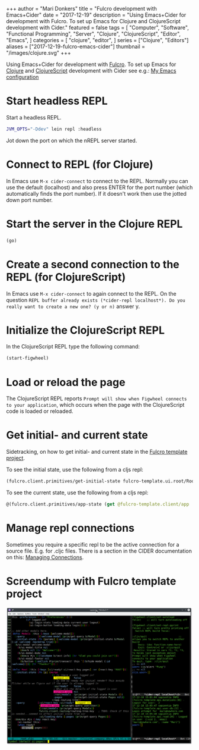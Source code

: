 +++
author = "Mari Donkers"
title = "Fulcro development with Emacs+Cider"
date = "2017-12-19"
description = "Using Emacs+Cider for development with Fulcro. To set up Emacs for Clojure and ClojureScript development with Cider."
featured = false
tags = [
    "Computer",
    "Software",
    "Functional Programming",
    "Server",
    "Clojure",
    "ClojureScript",
    "Editor",
    "Emacs",
]
categories = [
    "clojure",
    "editor",
]
series = ["Clojure", "Editors"]
aliases = ["2017-12-19-fulcro-emacs-cider"]
thumbnail = "/images/clojure.svg"
+++

Using Emacs+Cider for development with [Fulcro](http://fulcro.fulcrologic.com/). To set up Emacs for [Clojure](http://clojure.org/) and [ClojureScript](http://clojurescript.org/) development with Cider see e.g.: [My Emacs configuration](./2017-04-13-emacs-config.html)
<!--more-->

# Start headless REPL

Start a headless REPL.

``` bash
JVM_OPTS="-Ddev" lein repl :headless
```

Jot down the port on which the nREPL server started.

# Connect to REPL (for Clojure)

In Emacs use `M-x cider-connect` to connect to the REPL. Normally you can use the default (localhost) and also press ENTER for the port number (which automatically finds the port number). If it doesn't work then use the jotted down port number.

# Start the server in the Clojure REPL

``` clojure
(go)
```

# Create a second connection to the REPL (for ClojureScript)

In Emacs use `M-x cider-connect` to again connect to the REPL. On the question `REPL buffer already exists (*cider-repl localhost*). Do you
really want to create a new one? (y or n)` answer y.

# Initialize the ClojureScript REPL

In the ClojureScript REPL type the following command:

``` clojure
(start-figwheel)
```

# Load or reload the page

The ClojureScript REPL reports `Prompt will show when Figwheel
connects to your application`, which occurs when the page with the ClojureScript code is loaded or reloaded.

# Get initial- and current state

Sidetracking, on how to get initial- and current state in the [Fulcro template project](https://github.com/fulcrologic/fulcro-template).

To see the initial state, use the following from a cljs repl:

``` clojure
(fulcro.client.primitives/get-initial-state fulcro-template.ui.root/Root {})
```

To see the current state, use the following from a cljs repl:

``` clojure
@(fulcro.client.primitives/app-state (get @fulcro-template.client/app :reconciler))
```

# Manage repl connections

Sometimes you require a specific repl to be the active connection for a source file. E.g. for .cljc files. There is a section in the CIDER documentation on this: [Managing Connections](https://github.com/clojure-emacs/cider/blob/master/doc/managing_connections.md).

# Screendump with Fulcro template project

![](/images/fulcro-template.png)
